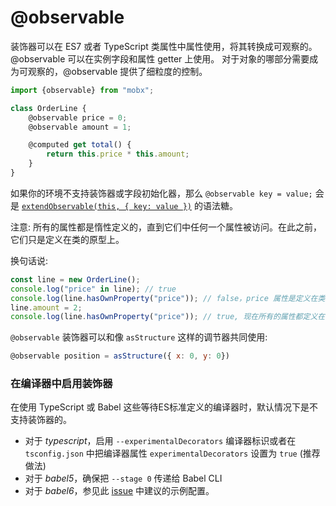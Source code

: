 # @observable

装饰器可以在 ES7 或者 TypeScript 类属性中属性使用，将其转换成可观察的。
@observable 可以在实例字段和属性 getter 上使用。
对于对象的哪部分需要成为可观察的，@observable 提供了细粒度的控制。

```javascript
import {observable} from "mobx";

class OrderLine {
    @observable price = 0;
    @observable amount = 1;

    @computed get total() {
        return this.price * this.amount;
    }
}
```

如果你的环境不支持装饰器或字段初始化器，那么 `@observable key = value;` 会是 [`extendObservable(this, { key: value })`](extend-observable.md) 的语法糖。

注意: 所有的属性都是惰性定义的，直到它们中任何一个属性被访问。在此之前，它们只是定义在类的原型上。

换句话说:

```javascript
const line = new OrderLine();
console.log("price" in line); // true
console.log(line.hasOwnProperty("price")); // false，price 属性是定义在类上的，尽管值会被存储在每个实例上。
line.amount = 2;
console.log(line.hasOwnProperty("price")); // true, 现在所有的属性都定义在实例上了。

```
`@observable` 装饰器可以和像 `asStructure` 这样的调节器共同使用:

```javascript
@observable position = asStructure({ x: 0, y: 0})
```


### 在编译器中启用装饰器

在使用 TypeScript 或 Babel 这些等待ES标准定义的编译器时，默认情况下是不支持装饰器的。
* 对于 _typescript_，启用 `--experimentalDecorators` 编译器标识或者在 `tsconfig.json` 中把编译器属性 `experimentalDecorators` 设置为 `true` (推荐做法)
* 对于 _babel5_，确保把 `--stage 0` 传递给 Babel CLI
* 对于 _babel6_，参见此 [issue](https://github.com/mobxjs/mobx/issues/105) 中建议的示例配置。
